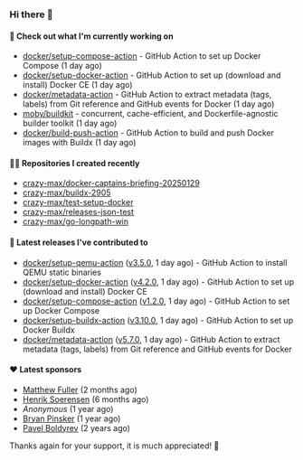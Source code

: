 ### Hi there 👋

#### 👷 Check out what I'm currently working on

- [docker/setup-compose-action](https://github.com/docker/setup-compose-action) - GitHub Action to set up Docker Compose (1 day ago)
- [docker/setup-docker-action](https://github.com/docker/setup-docker-action) - GitHub Action to set up (download and install) Docker CE (1 day ago)
- [docker/metadata-action](https://github.com/docker/metadata-action) - GitHub Action to extract metadata (tags, labels) from Git reference and GitHub events for Docker (1 day ago)
- [moby/buildkit](https://github.com/moby/buildkit) - concurrent, cache-efficient, and Dockerfile-agnostic builder toolkit (1 day ago)
- [docker/build-push-action](https://github.com/docker/build-push-action) - GitHub Action to build and push Docker images with Buildx (1 day ago)

#### 👨‍💻 Repositories I created recently

- [crazy-max/docker-captains-briefing-20250129](https://github.com/crazy-max/docker-captains-briefing-20250129)
- [crazy-max/buildx-2905](https://github.com/crazy-max/buildx-2905)
- [crazy-max/test-setup-docker](https://github.com/crazy-max/test-setup-docker)
- [crazy-max/releases-json-test](https://github.com/crazy-max/releases-json-test)
- [crazy-max/go-longpath-win](https://github.com/crazy-max/go-longpath-win)

#### 🚀 Latest releases I've contributed to

- [docker/setup-qemu-action](https://github.com/docker/setup-qemu-action) ([v3.5.0](https://github.com/docker/setup-qemu-action/releases/tag/v3.5.0), 1 day ago) - GitHub Action to install QEMU static binaries
- [docker/setup-docker-action](https://github.com/docker/setup-docker-action) ([v4.2.0](https://github.com/docker/setup-docker-action/releases/tag/v4.2.0), 1 day ago) - GitHub Action to set up (download and install) Docker CE
- [docker/setup-compose-action](https://github.com/docker/setup-compose-action) ([v1.2.0](https://github.com/docker/setup-compose-action/releases/tag/v1.2.0), 1 day ago) - GitHub Action to set up Docker Compose
- [docker/setup-buildx-action](https://github.com/docker/setup-buildx-action) ([v3.10.0](https://github.com/docker/setup-buildx-action/releases/tag/v3.10.0), 1 day ago) - GitHub Action to set up Docker Buildx
- [docker/metadata-action](https://github.com/docker/metadata-action) ([v5.7.0](https://github.com/docker/metadata-action/releases/tag/v5.7.0), 1 day ago) - GitHub Action to extract metadata (tags, labels) from Git reference and GitHub events for Docker

#### ❤️ Latest sponsors
- [Matthew Fuller](https://github.com/mathematics333) (2 months ago)
- [Henrik Soerensen](https://github.com/hsoerensen) (6 months ago)
- _Anonymous_ (1 year ago)
- [Bryan Pinsker](https://github.com/BryanPinsker) (1 year ago)
- [Pavel Boldyrev](https://github.com/bpg) (2 years ago)

Thanks again for your support, it is much appreciated! 🙏
